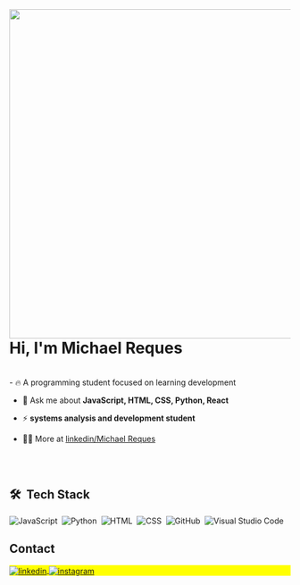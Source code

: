 <img align="right" height="590em" src="https://raw.githubusercontent.com/gist/Mikasfr/193dc2c00d93a5ecb57a49e6ac90dc2d/raw/aaca7d677e6df74940922d7657b414a9f1626bec/githubcard.svg"/>
<h1 align="left">Hi, I'm Michael Reques</h1>
<br>
- 🔥 A programming student focused on learning development

- 💬 Ask me about **JavaScript, HTML, CSS, Python, React**

- ⚡ **systems analysis and development student**

- 👨‍💻 More at [linkedin/Michael Reques](linkedin.com/in/michael-reques/)



<br><br>

## 🛠 &nbsp;Tech Stack

![JavaScript](https://img.shields.io/badge/-JavaScript-05122A?style=flat&logo=javascript)&nbsp;
![Python](https://img.shields.io/badge/-Python-05122A?style=flat&logo=python&logoColor=1572B6)&nbsp;
![HTML](https://img.shields.io/badge/-HTML-05122A?style=flat&logo=HTML5)&nbsp;
![CSS](https://img.shields.io/badge/-CSS-05122A?style=flat&logo=CSS3&logoColor=1572B6)&nbsp;
![GitHub](https://img.shields.io/badge/-GitHub-05122A?style=flat&logo=github)&nbsp;
![Visual Studio Code](https://img.shields.io/badge/-Visual%20Studio%20Code-05122A?style=flat&logo=visual-studio-code&logoColor=007ACC)&nbsp;
<br>

## Contact

<p align="left" style="background:yellow"> 
</a>
<a href="https://www.linkedin.com/in/michael-reques/" target="_blank">
  <img align="center" src="https://img.shields.io/badge/-MichaelReques-05122A?style=flat&logo=linkedin" alt="linkedin"/>
</a>
<a href="https://www.instagram.com/michael_reques/" target="_blank">
 <img align="center" src="https://img.shields.io/badge/-@MichaelReques-05122A?style=flat&logo=instagram" alt="instagram"/>
</a>
</p>

